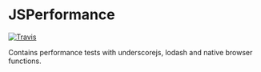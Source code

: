 # JSPerformance


[![Travis](https://img.shields.io/travis/code-chris/jsperformance.svg?branch=master)](https://travis-ci.org/code-chris/jsperformance)

Contains performance tests with underscorejs, lodash and native browser functions.
